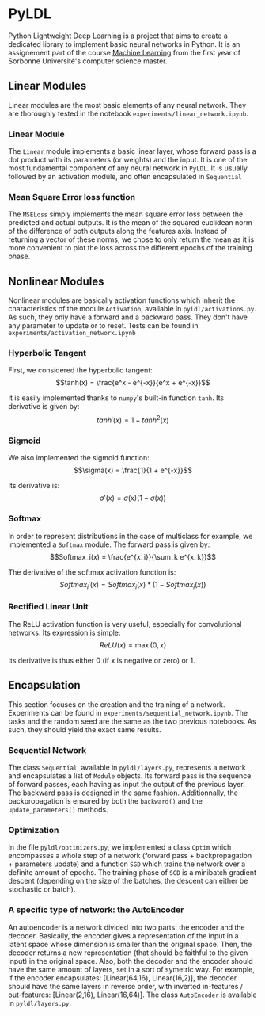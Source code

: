 # PyLDL

Python Lightweight Deep Learning is a project that aims to create a dedicated library to implement basic neural networks in Python. It is an assignement part of the course [Machine Learning](https://dac.lip6.fr/master/ml/) from the first year of Sorbonne Université's computer science master.


## Linear Modules

Linear modules are the most basic elements of any neural network. They are thoroughly tested in the notebook `experiments/linear_network.ipynb`.

### Linear Module

The `Linear` module implements a basic linear layer, whose forward pass is a dot product with its parameters (or weights) and the input. It is one of the most fundamental component of any neural network in `PyLDL`. It is usually followed by an activation module, and often encapsulated in `Sequential`

### Mean Square Error loss function

The `MSELoss` simply implements the mean square error loss between the predicted and actual outputs. It is the mean of the squared euclidean norm of the difference of both outputs along the features axis. Instead of returning a vector of these norms, we chose to only return the mean as it is more convenient to plot the loss across the different epochs of the training phase.


## Nonlinear Modules

Nonlinear modules are basically activation functions which inherit the characteristics of the module `Activation`, available in `pyldl/activations.py`. As such, they only have a forward and a backward pass. They don't have any parameter to update or to reset. Tests can be found in `experiments/activation_network.ipynb`

### Hyperbolic Tangent

First, we considered the hyperbolic tangent:
$$tanh(x) = \frac{e^x - e^{-x}}{e^x + e^{-x}}$$

It is easily implemented thanks to `numpy`'s built-in function `tanh`. Its derivative is given by:
$$tanh'(x) = 1 - tanh^2(x)$$

### Sigmoid

We also implemented the sigmoid function:
$$\sigma(x) = \frac{1}{1 + e^{-x}}$$

Its derivative is:
$$\sigma'(x) = \sigma(x)(1 - \sigma(x))$$

### Softmax

In order to represent distributions in the case of multiclass for example, we implemented a `Softmax` module. The forward pass is given by:
$$Softmax_i(x) = \frac{e^{x_i}}{\sum_k e^{x_k}}$$

The derivative of the softmax activation function is:
$$Softmax_i'(x) = Softmax_i(x) * (1 - Softmax_i(x))$$

### Rectified Linear Unit

The ReLU activation function is very useful, especially for convolutional networks. Its expression is simple:
$$ReLU(x) = \max(0,x)$$

Its derivative is thus either $0$ (if x is negative or zero) or $1$.


## Encapsulation

This section focuses on the creation and the training of a network. Experiments can be found in `experiments/sequential_network.ipynb`. The tasks and the random seed are the same as the two previous notebooks. As such, they should yield the exact same results.

### Sequential Network

The class `Sequential`, available in `pyldl/layers.py`, represents a network and encapsulates a list of `Module` objects. Its forward pass is the sequence of forward passes, each having as input the output of the previous layer. The backward pass is designed in the same fashion. Additionnally, the backpropagation is ensured by both the `backward()` and the `update_parameters()` methods.

### Optimization

In the file `pyldl/optimizers.py`, we implemented a class `Optim` which encompasses a whole step of a network (forward pass + backpropagation + parameters update) and a function `SGD` which trains the network over a definite amount of epochs. The training phase of `SGD` is a minibatch gradient descent (depending on the size of the batches, the descent can either be stochastic or batch).

### A specific type of network: the AutoEncoder

An autoencoder is a network divided into two parts: the encoder and the decoder. Basically, the encoder gives a representation of the input in a latent space whose dimension is smaller than the original space. Then, the decoder returns a new representation (that should be faithful to the given input) in the original space. Also, both the decoder and the encoder should have the same amount of layers, set in a sort of symetric way. For example, if the encoder encapsulates: [Linear(64,16), Linear(16,2)], the decoder should have the same layers in reverse order, with inverted in-features / out-features: [Linear(2,16), Linear(16,64)]. The class `AutoEncoder` is available in `pyldl/layers.py`.

